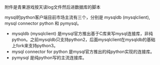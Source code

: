 附件是青果游戏按天读log文件然后进数据库的脚本


mysql的python客户端目前市场主流有三个，分别是 mysqldb (mysqlclient), mysql connector python 和 pymysql。


* mysqldb (mysqlclient) 是mysql官方推出基于C库来写mysql连接库，非纯python。之前mysqldb只支持python2，后面mysqlclient在mysqldb的基础上fork来支持python3。
* mysql connector for python 是mysql官方推出的纯python实现的连接库。
* pymysql 是纯python写的主流连接库。

